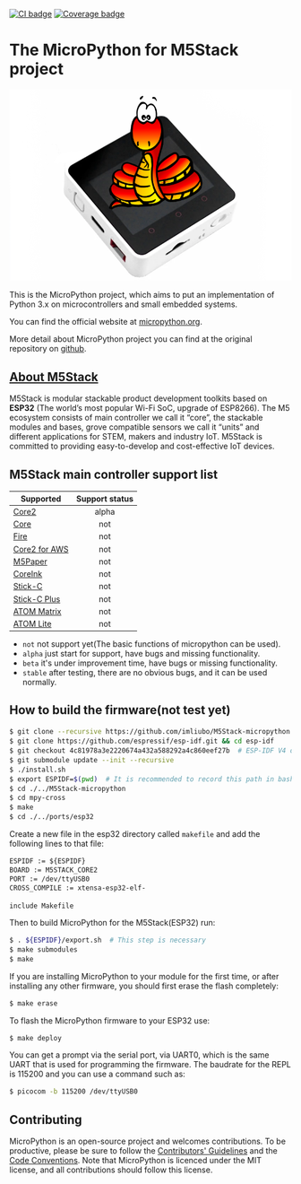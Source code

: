 [![CI badge](https://github.com/imliubo/M5Stack-micropython/workflows/esp32%20port/badge.svg)](https://github.com/imliubo/M5Stack-micropython/actions?query=branch%3Amaster+event%3Apush) [![Coverage badge](https://coveralls.io/repos/imliubo/M5Stack-micropython/badge.png?branch=master)](https://coveralls.io/r/imliubo/M5Stack-micropython?branch=master)

The MicroPython for M5Stack project
===================================
<p align="center">
  <img src="https://github.com/imliubo/M5Stack-micropython/blob/master/logo/micropython-core2-logo.png" alt="MicroPython Logo"/>
</p>
This is the MicroPython project, which aims to put an implementation
of Python 3.x on microcontrollers and small embedded systems.

You can find the official website at [micropython.org](http://www.micropython.org).

More detail about MicroPython project you can find at the original repository on [github](github.com/micropython.micropython).

[About M5Stack](https://m5stack.com/)
-------------------------------------
M5Stack is modular stackable product development toolkits based on **ESP32** (The world’s most popular Wi-Fi SoC, upgrade of ESP8266). The M5 ecosystem consists of main controller we call it “core”, the stackable modules and bases, grove compatible sensors we call it “units” and different applications for STEM, makers and industry IoT. M5Stack is committed to providing easy-to-develop and cost-effective IoT devices.

M5Stack main controller support list
------------------------------------
| Supported                                                        | Support status |
| ---------------------------------------------------------------- | :------------: |
| [Core2](https://docs.m5stack.com/#/en/core/core2)                |     alpha      |
| [Core](https://docs.m5stack.com/#/en/core/basic)                 |      not       |
| [Fire](https://docs.m5stack.com/#/en/core/fire)                  |      not       |
| [Core2 for AWS](https://docs.m5stack.com/#/en/core/core2_for_aws)|      not       |
| [M5Paper](https://docs.m5stack.com/#/en/core/m5paper)            |      not       |
| [CoreInk](https://docs.m5stack.com/#/en/core/coreink)            |      not       |
| [Stick-C](https://docs.m5stack.com/#/en/core/m5stickc)           |      not       |
| [Stick-C Plus](https://docs.m5stack.com/#/en/core/m5stickc_plus) |      not       |
| [ATOM Matrix](https://docs.m5stack.com/#/en/core/atom_matrix)    |      not       |
| [ATOM Lite](https://docs.m5stack.com/#/en/core/atom_lite)        |      not       |

- ``not`` not support yet(The basic functions of micropython can be used).
- ``alpha`` just start for support, have bugs and missing functionality. 
- ``beta`` it's under improvement time, have bugs or missing functionality.
- ``stable`` after testing, there are no obvious bugs, and it can be used normally.

How to build the firmware(not test yet)
---------------------------------------
```bash
$ git clone --recursive https://github.com/imliubo/M5Stack-micropython.git
$ git clone https://github.com/espressif/esp-idf.git && cd esp-idf
$ git checkout 4c81978a3e2220674a432a588292a4c860eef27b  # ESP-IDF V4 or ESP-IDF V3: 9e70825d1e1cbf7988cf36981774300066580ea7
$ git submodule update --init --recursive
$ ./install.sh  
$ export ESPIDF=$(pwd)  # It is recommended to record this path in bashrc
$ cd ./../M5Stack-micropython
$ cd mpy-cross
$ make
$ cd ./../ports/esp32
```

Create a new file in the esp32 directory called `makefile`
and add the following lines to that file:

```
ESPIDF := ${ESPIDF} 
BOARD := M5STACK_CORE2
PORT := /dev/ttyUSB0
CROSS_COMPILE := xtensa-esp32-elf-

include Makefile
```

Then to build MicroPython for the M5Stack(ESP32) run:
```bash
$ . ${ESPIDF}/export.sh  # This step is necessary
$ make submodules
$ make
```

If you are installing MicroPython to your module for the first time, or
after installing any other firmware, you should first erase the flash
completely:

```bash
$ make erase
```

To flash the MicroPython firmware to your ESP32 use:

```bash
$ make deploy
```

You can get a prompt via the serial port, via UART0, which is the same UART
that is used for programming the firmware.  The baudrate for the REPL is
115200 and you can use a command such as:

```bash
$ picocom -b 115200 /dev/ttyUSB0
```

Contributing
------------

MicroPython is an open-source project and welcomes contributions. To be
productive, please be sure to follow the
[Contributors' Guidelines](https://github.com/micropython/micropython/wiki/ContributorGuidelines)
and the [Code Conventions](https://github.com/micropython/micropython/blob/master/CODECONVENTIONS.md).
Note that MicroPython is licenced under the MIT license, and all contributions
should follow this license.
